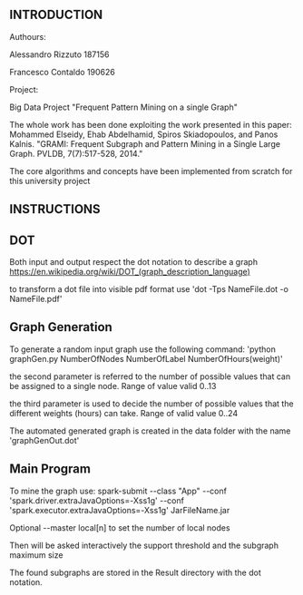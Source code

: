 INTRODUCTION
------------
Authours:

Alessandro Rizzuto 187156

Francesco Contaldo 190626

Project:

Big Data Project "Frequent Pattern Mining on a single Graph"

The whole work has been done exploiting the work presented in this paper: Mohammed Elseidy, Ehab Abdelhamid, Spiros Skiadopoulos, and Panos Kalnis. "GRAMI: Frequent Subgraph and Pattern Mining in a Single Large Graph. PVLDB, 7(7):517-528, 2014."

The core algorithms and concepts have been implemented from scratch for this university project

INSTRUCTIONS
-----------

DOT
---
Both input and output respect the dot notation to describe a graph
https://en.wikipedia.org/wiki/DOT_(graph_description_language)

to transform a dot file into visible pdf format use
'dot -Tps NameFile.dot -o  NameFile.pdf'

Graph Generation
-------------
To generate a random input graph use the following command:
'python graphGen.py NumberOfNodes NumberOfLabel NumberOfHours(weight)'

the second parameter is referred to the number of possible values that can be assigned to a single node. Range of value valid 0..13

the third parameter is used to decide the number of possible values that the different weights (hours) can take. Range of valid value 0..24

The automated generated graph is created in the data folder with the name 'graphGenOut.dot'


Main Program
------------
To mine the graph use:
spark-submit --class "App" --conf 'spark.driver.extraJavaOptions=-Xss1g' --conf 'spark.executor.extraJavaOptions=-Xss1g' JarFileName.jar

Optional --master local[n] to set the number of local nodes

Then will be asked interactively the support threshold and the subgraph maximum size

The found subgraphs are stored in the Result directory with the dot notation.
